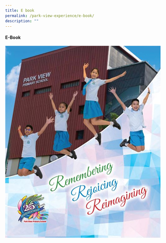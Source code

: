 ```yaml
---
title: E book
permalink: /park-view-experience/e-book/
description: ""
---
```

<h4> E-Book</h4>

<a href="https://go.gov.sg/pvps-2022-yearbook"><img style="width:500px;height:px;619" alt="HTML tutorial" src="/images/pages%20from%20park%20view%20primary%20school%20(high%20res)%20new%2003.jpg"></a>



